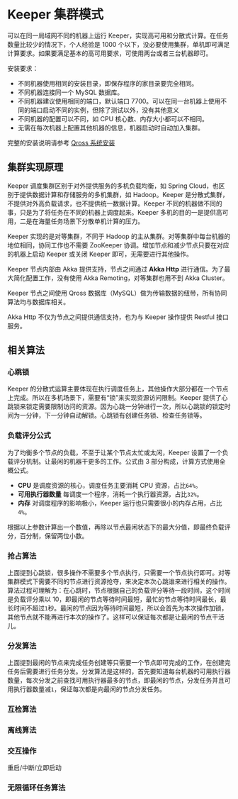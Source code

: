 # Keeper 集群模式

可以在同一局域网不同的机器上运行 Keeper，实现高可用和分散式计算。在任务数量比较少的情况下，个人经验是 1000 个以下，没必要使用集群，单机即可满足计算要求。如果要满足基本的高可用要求，可使用两台或者三台机器即可。

安装要求：

* 不同机器使用相同的安装目录，即保存程序的家目录要完全相同。
* 不同机器连接同一个 MySQL 数据库。
* 不同机器建议使用相同的端口，默认端口 7700。可以在同一台机器上使用不同的端口启动不同的实例，但除了测试以外，没有其他意义
* 不同机器的配置可以不同，如 CPU 核心数、内存大小都可以不相同。
* 无需在每次机器上配置其他机器的信息，机器启动时自动加入集群。

完整的安装说明请参考 [Qross 系统安装](/qross/install.md)

## 集群实现原理

Keeper 调度集群区别于对外提供服务的多机负载均衡，如 Spring Cloud，也区别于提供数据计算和存储服务的多机集群，如 Hadoop。Keeper 是分散式集群，不提供对外高负载请求，也不提供统一数据计算。Keeper 不同的机器做不同的事，只是为了将任务在不同的机器上调度起来。Keeper 多机的目的一是提供高可用，二是在海量任务场景下分散单机计算的压力。

Keeper 实现的是对等集群，不同于 Hadoop 的主从集群。对等集群中每台机器的地位相同，协同工作也不需要 ZooKeeper 协调。增加节点和减少节点只要在对应的机器上启动 Keeper 或关闭 Keeper 即可，无需要进行其他操作。

Keeper 节点内部由 Akka 提供支持，节点之间通过 **Akka Http** 进行通信。为了最大简化配置工作，没有使用 Akka Remoting，对等集群也用不到 Akka Cluster。

Keeper 节点之间使用 Qross 数据库（MySQL）做为传输数据的纽带，所有协同算法均与数据库相关。

Akka Http 不仅为节点之间提供通信支持，也为与 Keeper 操作提供 Restful 接口服务。


## 相关算法

### 心跳锁

Keeper 的分散式运算主要体现在执行调度任务上，其他操作大部分都在一个节点上完成。所以在多机场景下，需要有“锁”来实现资源访问限制。Keeper 提供了心跳锁来锁定需要限制访问的资源。因为心跳一分钟进行一次，所以心跳锁的锁定时间为一分钟，下一分钟自动解锁。心跳锁有创建任务锁、检查任务锁等。

### 负载评分公式

为了均衡多个节点的负载，不至于让某个节点太忙或太闲，Keeper 设置了一个负载评分机制。让最闲的机器干更多的工作。公式由 3 部分构成，计算方式使用全概公式。

* **CPU** 是调度资源的核心，调度任务主要消耗 CPU 资源，占比`64%`。
* **可用执行器数量** 每调度一个程序，消耗一个执行器资源，占比`32%`。
* **内存** 对调度程序的影响极小，Keeper 运行也只需要很小的内存占用，占比`4%`。

根据以上参数计算出一个数值，再除以节点最闲状态下的最大分值，即最终负载评分，百分制，保留两位小数。

### 抢占算法

上面提到心跳锁，很多操作不需要多个节点执行，只需要一个节点执行即可。对等集群模式下需要不同的节点进行资源抢夺，来决定本次心跳谁来进行相关的操作。算法过程可理解为：在心跳时，节点根据自己的负载评分等待一段时间，这个时间是负载评分乘以 10，即最闲的节点等待时间最短，最忙的节点等待时间最长，最长时间不超过`1`秒。最闲的节点因为等待时间最短，所以会首先为本次操作加锁，其他节点就不能再进行本次的操作了。这样可以保证每次都是让最闲的节点干活儿。

### 分发算法

上面提到最闲的节点来完成任务创建等只需要一个节点即可完成的工作，在创建完任务后需要进行任务分发。分发算法是这样的，首先要知道每台机器的可用执行器数量，每次分发之前查找可用执行器最多的节点，即最闲的节点，分发任务并且可用执行器数量减`1`，保证每次都是向最闲的节点分发任务。

### 互检算法

### 离线算法

### 交互操作
 
 重启/中断/立即启动

### 无限循环任务算法
